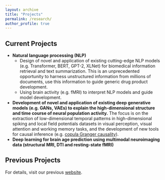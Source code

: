 ```yaml
---
layout: archive
title: "Projects"
permalink: /research/
author_profile: true
---
```

Current Projects
---
* **Natural language processing (NLP)**
  - Design of novel and application of existing cutting-edge NLP models (e.g. Transformer, BERT, GPT-2, XLNet) for biomedical information retrieval and text summarization. This is an unprecedented opportunity to harness unstructured information from millions of documents, use this information to guide generic drug product development.  
  - Using brain activity (e.g. fMRI) to interpret NLP models and guide model development. 
* **Development of novel and application of existing deep generative models (e.g. GANs, VAEs) to explain the high-dimensional structure and time course of neural population activity.** The focus is on the extraction of low-dimensional temporal patterns in high-dimensional spiking and local field potentials datasets in visual perception, visual attention and working memory tasks, and the development of new tools for causal inference (e.g. [copula Granger causality](https://liang-lab.org/software/)). 
* **Deep learning for brain age prediction using multimodal neuroimaging data (structural MRI, DTI and resting-state fMRI)**

Previous Projects
---
For details, visit our previous [website](http://www.biomed.drexel.edu/labs/liang/research.htm). 


